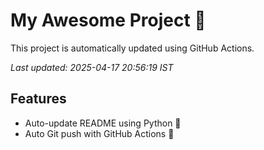 # My Awesome Project 🚀

This project is automatically updated using GitHub Actions.

_Last updated: 2025-04-17 20:56:19 IST_

## Features
- Auto-update README using Python 🐍
- Auto Git push with GitHub Actions 🤖
